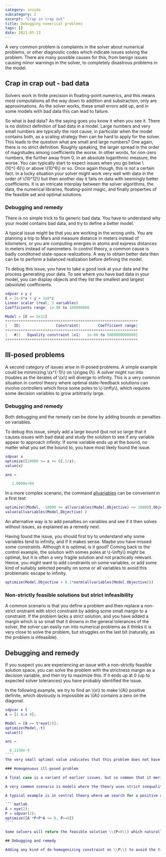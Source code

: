 ```yaml
---
category: inside
subcategory: 2
excerpt: "Crap in crap out"
title: Debugging numerical problems
tags: []
date: 2021-05-13
---
```


A very common problem is complaints in the solver about numerical problems, or other diagnostic codes which indicate issues solving the problem. There are many possible causes for this, from benign issues causing minor warnings in the solver, to completely disastrous problems in the model.

## Crap in crap out - bad data

Solvers work in finite precision in floating-point numerics, and this means most computations all the way down to addition and substraction, only are approximations. As the solver works, these small errors add up, and in some models with bad data this can lead to failure.

So what is bad data? As the saying goes you know it when you see it. There is no distinct definition of bad data in a model. Large numbers and very small numbers are typically the root cause, in particular when the model contains both, as a scaling strategy then can be hard to apply for the solver. This leads to the question what are small and large numbers? One again, there is no strict definition. Roughly speaking, the larger spread in the order of magnitudes among coefficients the worse. In other words, for non-zero numbers, the further away from 0, in an absolute logarithmic measure, the worse. You can typically start to expect issues when you go below \\(10^{-6}\\) or above \\(10^6\\) or so. Once again though, this is not a certain fact. In a lucky situation your solver might work very well with data in the order of \\(10^12\\) but then another day it fails on data with seemingly better coefficients. It is an intricate interplay between the solver algorithms, the data, the numerical libraries, floating-point magic, and finally properties of the feasible set and optimal solutions.

### Debugging and remedy

There is no simple trick to fix generic bad data. You have to understand why your model contains bad data, and try to define a better model. 

A typical issue might be that you are working in the wrong units. You are planning a trip to Mars and measure distance in meters instead of kilometers, or you are computing energies in atoms and express distances in meters instead of nanometers. In control theory, a common cause is badly conditoned state-space realizations. A way to obtain better data then can be to perform a balanced realization before defining the model.

To debug this issue, you have to take a good look at your data and the process generating your data. To see where you have bad data in your model, you can display objects and they list the smallest and largest (absolute) coefficients.

````matlab
sdpvar x y z
E = 1e-8*x + y + 1e8*z
Linear scalar (real, 3 variables)
Coefficients range: 1e-08 to 100000000

Model = [E == 5e12]
++++++++++++++++++++++++++++++++++++++++++++++++++++++++++++
|   ID|                Constraint|        Coefficient range|
++++++++++++++++++++++++++++++++++++++++++++++++++++++++++++
|   #1|   Equality constraint 1x1|   1e-08 to 5000000000000|
++++++++++++++++++++++++++++++++++++++++++++++++++++++++++++
````

## Ill-posed problems

A second category of issues arise in ill-posed problems. A simple example could be minimizing \\(x^{-1}\\) on \\(x\geq 0\\). A solver might run into troubles as the iterates of \\(x\\) will diverge to infinity. This is a very common situation in control theory where optimal state-feedback solutions can involve controllers which force some poles to \\(-\infty\\), which requires some decision variables to grow arbitrarily large.

### Debugging and remedy

Both debugging and the remedy can be done by adding bounds or penalties on variables. 

To debug this issue, simply add a large bound (but not so large that it causes issues with bad data) and study the solution to see if any variable appear to approach infinity. If some variable ends up at the bound, no matter what you set the bound to, you have most likely found the issue.

````matlab
sdpvar x
optimize([10000 >= x >= 0],1/x);
value(x)

ans =

   1.0000e+04
````

In a more complex scenario, the command [allvariables](/command/allvariables) can be convenient in a first test

````matlab
optimize([Model, -10000 <= allvariables(Model,Objective) <= 10000],Objective)
value(allvariables(Model,Objective) )
````

An alternative way is to add penalties on variables and see if it then solves without issues, as explained as a remedy next.

Having found the issue, you should first try to understand why some variables tend to infinity, and if it makes sense. Maybe you have missed some constraints. Although it is optimal, is it good? Coming back to the control example, the solution with somes poles at \\(-\infty\\) might be optimal, but it is often a very fragile solution and not practically relevant. Hence, you might want to add constraints on some variables, or add some kind of suitably selected penalty on some or all variables to avoid this problematic escape to infinity.

````matlab
optimize(Model,Objective + 0.1*norm(allvariables(Model,Objective)))
````


### Non-strictly feasible solutions but strict infeasibility

A common scenario is that you define a problem and then replace a non-strict onstraint with strict constraint by adding some small margin to a constraint. If the problem lacks a strict solution, and you have added a margin which is so small that it drowns in the general tolerances of the solver, the solver can easily run into numerical problems as it thinks it is very close to solve the problem, but struggles on the last bit (naturally, as the problem is infeasible).

## Debugging and remedy

If you suspect you are experiencing an issue with a non-strictly feasible solution space, you can solve the problem with the strictness margin as a decision variable, and then try to maximize this. If it ends up at 0 (up to expected solver tolerances) you have probably identified the issue.

In the following example, we try to find an \\(x\\) to make \\(A\\) positive definite, which obviously is impossible as \\(A\\) contains a zero on the diagonal.

`````matlab
sdpvar x t
A = [1 x;x 0];

Model = [A >= t*eye(2)];
optimize(Model,-t)
value(t)

ans =

  6.1150e-9
````
The very small optimal value indicates that this problem does not have a strictly optimal solution. The positivity is just a consequence of feasibility tolerances in the solver.

### Homogenuous ill-posed problem

A final case is a variant of earlier issues, but so common that it merits its own section

A very common scenario is models where the theory uses strict inequalities, but since this is impossible in practice we relax it to non-strict inequaliites, and we obtain various mysterious warnings and diagnostics by the solver. The root ause then can be the the model as a whole only is feasible for the zero solution, i.e. the original strict variant is completely infeasible.

A typical example is in control theory where we search for a positive definite \\(P\succ 0\\) proving stability of a matrix \\(A\\) via \\(A^TP+PA \prec 0\\).

````matlab
A = eye(2);
P = sdpvar(2);
optimize([A'*P+P*A <= 0, P>=0])
````

Some solvers will return the feasible solution \\(P=0\\) which naturally solves the non-strict problem (but is completely useless) while sme solvers might struggle since the feasible space is a singleton. 

## Debugging and remedy

Adding any kind of de-homogenizing constraint on \\P\\) to avoid the trivial solution will render the problem infeasible, thus revealing to us that the problem is infeasible, and there is no remedy as the original problem is infeasible.






